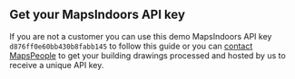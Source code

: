 ## Get your MapsIndoors API key

If you are not a customer you can use this demo MapsIndoors API key `d876ff0e60bb430b8fabb145` to follow this guide or you can [contact MapsPeople](https://resources.mapspeople.com/contact-us) to get your building drawings processed and hosted by us to receive a unique API key.
